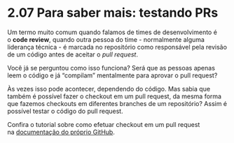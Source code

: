 # 2.07 Para saber mais: testando PRs

Um termo muito comum quando falamos de times de desenvolvimento é o **code review**, quando outra pessoa do time - normalmente alguma liderança técnica - é marcada no repositório como responsável pela revisão de um código antes de aceitar o _pull request_.

Você já se perguntou como isso funciona? Será que as pessoas apenas leem o código e já “compilam” mentalmente para aprovar o pull request?

Às vezes isso pode acontecer, dependendo do código. Mas sabia que também é possível fazer o checkout em um pull request, da mesma forma que fazemos checkouts em diferentes branches de um repositório? Assim é possível testar o código do pull request.

Confira o tutorial sobre como efetuar checkout em um pull request na [documentação do próprio GitHub](https://docs.github.com/en/pull-requests/collaborating-with-pull-requests/reviewing-changes-in-pull-requests/checking-out-pull-requests-locally).
